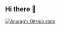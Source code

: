 ## Hi there 👋


<!--
**YaqeenData/YaqeenData** is a ✨ _special_ ✨ repository because its `README.md` (this file) appears on your GitHub profile.

Here are some ideas to get you started:

- 🔭 I’m currently working on ...
- 🌱 I’m currently learning ...
- 👯 I’m looking to collaborate on ...
- 🤔 I’m looking for help with ...
- 💬 Ask me about ...
- 📫 How to reach me: ...
- ⚡ Fun fact: ...
-->

[![Anurag's GitHub stats](https://github-readme-stats.vercel.app/api?username=anuraghazra?theme=radical)](https://github.com/anuraghazra/github-readme-stats)
